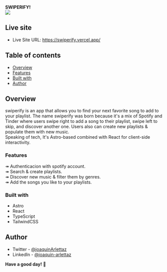 **SWIPERIFY!**   
![](https://res.cloudinary.com/dkjkgri6x/image/upload/v1709333237/spotynder.png)

## Live site
- Live Site URL: https://swiperify.vercel.app/

## Table of contents
  - [Overview](#overview)
  - [Features](#features)
  - [Built with](#built-with)
  - [Author](#author)

## Overview
swiperify is an app that allows you to find your next favorite song to add to your playlist. The name swiperify was born because it's a mix of Spotify and Tinder where users swipe right to add a song to their playlist, swipe left to skip, and discover another one. Users also can create new playlists & populate them with new music.   
Speaking of tech, It's Astro-based combined with React for client-side interactivity.

### Features
↠ Authenticacion with spotify account.   
↠ Search & create playlists.   
↠ Discover new music & filter them by genres.   
↠ Add the songs you like to your playlists.   

### Built with
- Astro
- React
- TypeScript
- TailwindCSS


## Author

- Twitter - [@joaquinArlettaz](https://twitter.com/joaquinarlettaz)
- LinkedIn - [@joaquin-arlettaz](https://www.linkedin.com/in/joaqu%C3%ADn-arlettaz/)

**Have a good day!** 🚀


